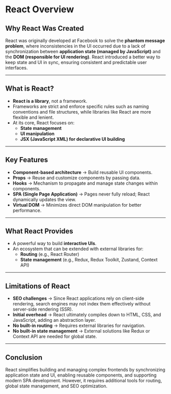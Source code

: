# React Overview

## Why React Was Created
React was originally developed at Facebook to solve the **phantom message problem**, where inconsistencies in the UI occurred due to a lack of synchronization between **application state (managed by JavaScript)** and the **DOM (responsible for UI rendering)**. React introduced a better way to keep state and UI in sync, ensuring consistent and predictable user interfaces.

---

## What is React?
- **React is a library**, not a framework.
- Frameworks are strict and enforce specific rules such as naming conventions and file structures, while libraries like React are more flexible and lenient.
- At its core, React focuses on:
  - **State management**
  - **UI manipulation**
  - **JSX (JavaScript XML) for declarative UI building**

---

## Key Features
- **Component-based architecture** → Build reusable UI components.
- **Props** → Reuse and customize components by passing data.
- **Hooks** → Mechanism to propagate and manage state changes within components.
- **SPA (Single Page Application)** → Pages never fully reload; React dynamically updates the view.
- **Virtual DOM** → Minimizes direct DOM manipulation for better performance.

---

## What React Provides
- A powerful way to build **interactive UIs**.
- An ecosystem that can be extended with external libraries for:
  - **Routing** (e.g., React Router)
  - **State management** (e.g., Redux, Redux Toolkit, Zustand, Context API)

---

## Limitations of React
- **SEO challenges** → Since React applications rely on client-side rendering, search engines may not index them effectively without server-side rendering (SSR).
- **Initial overhead** → React ultimately compiles down to HTML, CSS, and JavaScript, adding an abstraction layer.
- **No built-in routing** → Requires external libraries for navigation.
- **No built-in state management** → External solutions like Redux or Context API are needed for global state.

---

## Conclusion
React simplifies building and managing complex frontends by synchronizing application state and UI, enabling reusable components, and supporting modern SPA development. However, it requires additional tools for routing, global state management, and SEO optimization.

